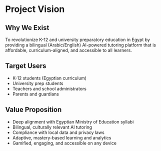 # Project Vision

## Why We Exist
To revolutionize K-12 and university preparatory education in Egypt by providing a bilingual (Arabic/English) AI-powered tutoring platform that is affordable, curriculum-aligned, and accessible to all learners.

## Target Users
- K-12 students (Egyptian curriculum)
- University prep students
- Teachers and school administrators
- Parents and guardians

## Value Proposition
- Deep alignment with Egyptian Ministry of Education syllabi
- Bilingual, culturally relevant AI tutoring
- Compliance with local data and privacy laws
- Adaptive, mastery-based learning and analytics
- Gamified, engaging, and accessible on any device 
